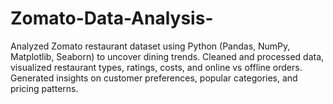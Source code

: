 # Zomato-Data-Analysis-
Analyzed Zomato restaurant dataset using Python (Pandas, NumPy, Matplotlib, Seaborn) to uncover dining trends. Cleaned and processed data, visualized restaurant types, ratings, costs, and online vs offline orders. Generated insights on customer preferences, popular categories, and pricing patterns.
